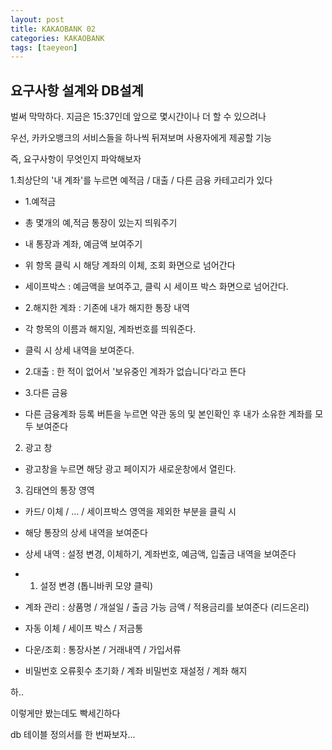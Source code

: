 ```yaml
---
layout: post
title: KAKAOBANK 02
categories: KAKAOBANK
tags: [taeyeon]
---
```



## 요구사항 설계와 DB설계

벌써 막막하다. 지금은 15:37인데 앞으로 몇시간이나 더 할 수 있으려나

우선, 카카오뱅크의 서비스들을 하나씩 뒤져보며 사용자에게 제공할 기능

즉, 요구사항이 무엇인지 파악해보자

1.최상단의 '내 계좌'를 누르면 예적금 / 대출 / 다른 금융 카테고리가 있다

- 1.예적금 

- 총 몇개의 예,적금 통장이 있는지 띄워주기

- 내 통장과 계좌, 예금액 보여주기

- 위 항목 클릭 시 해당 계좌의 이체, 조회 화면으로 넘어간다

- 세이프박스 : 예금액을 보여주고, 클릭 시 세이프 박스 화면으로 넘어간다.

- 2.해지한 계좌 : 기존에 내가 해지한 통장 내역

- 각 항목의 이름과 해지일, 계좌번호를 띄워준다.

- 클릭 시 상세 내역을 보여준다.

- 2.대출 : 한 적이 없어서 '보유중인 계좌가 없습니다'라고 뜬다

- 3.다른 금융

- 다른 금융계좌 등록 버튼을 누르면 약관 동의 및 본인확인 후 내가 소유한 계좌를 모두 보여준다

2. 광고 창

- 광고창을 누르면 해당 광고 페이지가 새로운창에서 열린다.

3. 김태연의 통장 영역

- 카드/ 이체 / ... / 세이프박스 영역을 제외한 부분을 클릭 시

- 해당 통장의 상세 내역을 보여준다

- 상세 내역 : 설정 변경, 이체하기, 계좌번호, 예금액, 입출금 내역을 보여준다

- 1. 설정 변경 (톱니바퀴 모양 클릭)

- 계좌 관리 : 상품명 / 개설일 / 출금 가능 금액 / 적용금리를 보여준다 (리드온리)

- 자동 이체 / 세이프 박스 / 저금통

- 다운/조회 : 통장사본 / 거래내역 / 가입서류

- 비밀번호 오류횟수 초기화 / 계좌 비밀번호 재설정 / 계좌 해지

하..

이렇게만 봤는데도 빡세긴하다

db 테이블 정의서를 한 번짜보자...











